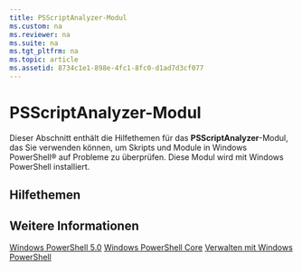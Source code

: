 ```yaml
---
title: PSScriptAnalyzer-Modul
ms.custom: na
ms.reviewer: na
ms.suite: na
ms.tgt_pltfrm: na
ms.topic: article
ms.assetid: 8734c1e1-898e-4fc1-8fc0-d1ad7d3cf077
---
```

# PSScriptAnalyzer-Modul
Dieser Abschnitt enthält die Hilfethemen für das **PSScriptAnalyzer**-Modul, das Sie verwenden können, um Skripts und Module in Windows PowerShell® auf Probleme zu überprüfen. Diese Modul wird mit Windows PowerShell installiert.

## Hilfethemen

## Weitere Informationen
[Windows PowerShell 5.0](Windows-PowerShell-5.0.md)
[Windows PowerShell Core](https://technet.microsoft.com/en-us/library/4b75f1e4-f327-48f3-92ab-bf5435094d41)
[Verwalten mit Windows PowerShell](../../getting-started/fundamental/Scripting-with-Windows-PowerShell.md)



<!--HONumber=May16_HO2-->


